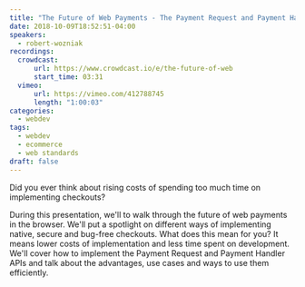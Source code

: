 ```yaml
---
title: "The Future of Web Payments - The Payment Request and Payment Handler APIs"
date: 2018-10-09T18:52:51-04:00
speakers:
  - robert-wozniak
recordings:
  crowdcast:
      url: https://www.crowdcast.io/e/the-future-of-web
      start_time: 03:31
  vimeo:
      url: https://vimeo.com/412788745
      length: "1:00:03"
categories:
  - webdev
tags:
  - webdev
  - ecommerce
  - web standards
draft: false
---
```


Did you ever think about rising costs of spending too much time on implementing checkouts?

During this presentation, we'll to walk through the future of web payments in the browser. We'll put a spotlight on different ways of implementing native, secure and bug-free checkouts. What does this mean for you? It means lower costs of implementation and less time spent on development. We'll cover how to implement the Payment Request and Payment Handler APIs and talk about the advantages, use cases and ways to use them efficiently.
